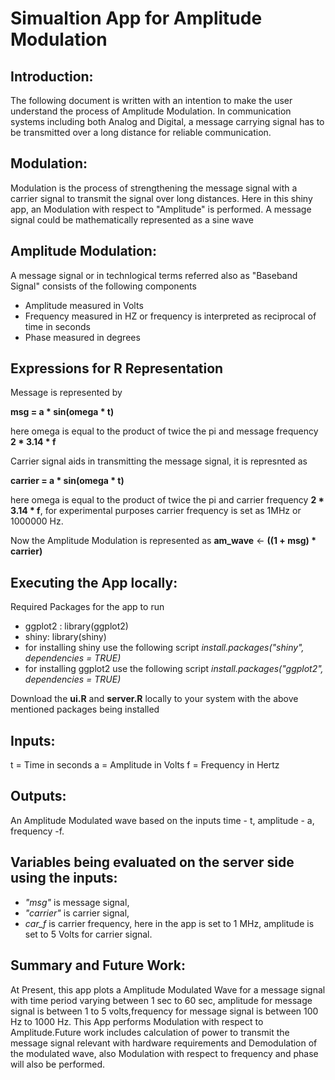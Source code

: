 # Simualtion App for Amplitude Modulation

## Introduction:

The following document is written with an intention to make the user understand the process of Amplitude Modulation. In communication systems including both Analog and Digital, a message carrying signal has to be transmitted over a long distance for reliable communication.

## Modulation:

Modulation is the process of strengthening the message signal with a carrier signal to transmit the signal over long distances. Here in this shiny app, an Modulation with respect to "Amplitude" is performed. A message signal could be mathematically represented as a sine wave

## Amplitude Modulation:

A message signal or in technlogical terms referred also as "Baseband Signal"
consists of the following components

- Amplitude measured in Volts
- Frequency measured in HZ or frequency is interpreted as reciprocal of time in seconds
- Phase measured in degrees

## Expressions for R Representation

Message is represented by 

**msg = a * sin(omega * t)**

here omega is equal to the product of twice the pi and message frequency 
**2 * 3.14 * f**

Carrier signal aids in transmitting the message signal, it is represnted as

**carrier = a * sin(omega * t)**

here omega is equal to the product of twice the pi and carrier frequency 
**2 * 3.14 * f**, for experimental purposes carrier frequency is set as 1MHz or 1000000 Hz.

Now the Amplitude Modulation is represented as
**am_wave** <- **((1 + msg) * carrier)**


## Executing the App locally:

Required Packages for the app to run
- ggplot2 : library(ggplot2)
- shiny: library(shiny)
- for installing shiny use the following script *install.packages("shiny", dependencies = TRUE)*
- for installing ggplot2 use the following script *install.packages("ggplot2", dependencies = TRUE)*

Download the **ui.R** and **server.R** locally to your system with the above mentioned packages being installed


## Inputs: 

t = Time in seconds
a = Amplitude in Volts
f = Frequency in Hertz

## Outputs:

An Amplitude Modulated wave based on the inputs time - t, amplitude - a, frequency -f.

## Variables being evaluated on the server side using the inputs:

- *"msg"* is message signal,
- *"carrier"* is carrier signal,
- *car_f* is carrier frequency, here in the app is set to 1 MHz, amplitude is set to 5 Volts for carrier signal.

## Summary and Future Work:

At Present, this app plots a Amplitude Modulated Wave for a message signal with time period varying between 1 sec to 60 sec,
amplitude for message signal is between 1 to 5 volts,frequency for message signal is between 100 Hz to 1000 Hz. This App performs Modulation with respect to Amplitude.Future work includes calculation of power to transmit the message signal relevant with hardware requirements and Demodulation of the modulated wave, also Modulation with respect to frequency and phase will also be performed.


